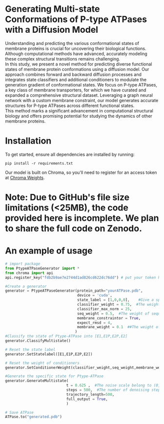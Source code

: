 
# Generating Multi-state Conformations of P-type ATPases with a Diffusion Model

Understanding and predicting the various conformational states of membrane proteins is crucial for uncovering their biological functions. Although computational methods have advanced, accurately modeling these complex structural transitions remains challenging.  
In this study, we present a novel method for predicting diverse functional states of membrane protein conformations using a diffusion model. Our approach combines forward and backward diffusion processes and integrates state classifiers and additional conditioners to modulate the generation gradient of conformational states. We focus on P-type ATPases, a key class of membrane transporters, for which we have curated and expanded a comprehensive structural dataset. Leveraging a graph neural network with a custom membrane constraint, our model generates accurate structures for P-type ATPases across different functional states.  
This method marks a significant advancement in computational structural biology and offers promising potential for studying the dynamics of other membrane proteins.

# Installation

To get started, ensure all dependencies are installed by running:

```
pip install -r requirements.txt
```

Our model is built on Chroma, so you'll need to register for an access token at [Chroma Weights](https://chroma-weights.generatebiomedicines.com/).

# Note: Due to GitHub's file size limitations (<25MB), the code provided here is incomplete. We plan to share the full code on Zenodo.

# An example of usage

~~~python
# import package
from PtypeATPaseGenerator import *
from chroma import api
api.register_key("fdb2b9ae7e2744d1ad826cd622dc76dd") # put your token here

#Create a generator
generator = PtypeATPaseGenerator(protein_path="yourATPase.pdb",
                                 device = 'cuda',
                                 state_label = [1,0,0,0],    #Give a specific state for generation,  [E1,E1P,E2P,E2]
                                 classifier_weight = 0.75,  #The weight of classifier conditioner
                                 classifier_max_norm = 25,
                                 seq_weight = 0.5,  #The weight of sequence conditioner
                                 membrane_constraintor = True,
                                 expect_rmsd = 4,
                                 membrane_weight = 0.1  ##The weight of sequence conditioner, recommended less than 0.25
                                )
#Classify the state of Ptype-ATPase into [E1,E1P,E2P,E2]
generator.ClassifyMultistate()

# Reset the state label    
generator.SetStatelabel([E1,E1P,E2P,E2])

# Reset the weight of conditioners
generator.SetConditionerWeight(classifier_weight,seq_weight,membrane_weight)

#Generate the specific state for Ptype-ATPase
generator.GenerateMultistate(
                            t = 0.625 ,  #The noise scale belong to (0,1)
                            steps = 500,  #The number of denoising step
                            trajectory_length=500,
                            full_output = True,  
                            )

# Save ATPase
ATPase.to("generated.pdb")

~~~

